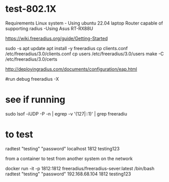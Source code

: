 # test-802.1X

Requirements
Linux system - Using ubuntu 22.04 laptop
Router capable of supporting radius -Using Asus RT-RX88U

https://wiki.freeradius.org/guide/Getting-Started

sudo -s
apt update
apt install -y freeradius
cp clients.conf /etc/freeradius/3.0/clients.conf
cp users /etc/freeradius/3.0/users
make -C /etc/freeradius/3.0/certs


http://deployingradius.com/documents/configuration/eap.html

#run debug
freeradius -X

# see if running

sudo lsof -iUDP -P -n | egrep -v '(127|::1)' | grep freeradiu

# to test

radtest "testing" "password" localhost 1812 testing123

from a container to test from another system on the network

docker run -it -p 1812:1812 freeradius/freeradius-sever:latest /bin/bash
radtest "testing" "password" 192.168.68.104 1812 testing123
